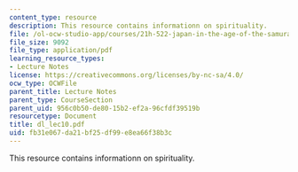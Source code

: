 ```yaml
---
content_type: resource
description: This resource contains informationn on spirituality.
file: /ol-ocw-studio-app/courses/21h-522-japan-in-the-age-of-the-samurai-history-and-film-fall-2006/fb31e067da21bf25df99e8ea66f38b3c_dl_lec10.pdf
file_size: 9092
file_type: application/pdf
learning_resource_types:
- Lecture Notes
license: https://creativecommons.org/licenses/by-nc-sa/4.0/
ocw_type: OCWFile
parent_title: Lecture Notes
parent_type: CourseSection
parent_uid: 956c0b50-de80-15b2-ef2a-96cfdf39519b
resourcetype: Document
title: dl_lec10.pdf
uid: fb31e067-da21-bf25-df99-e8ea66f38b3c
---
```

This resource contains informationn on spirituality.